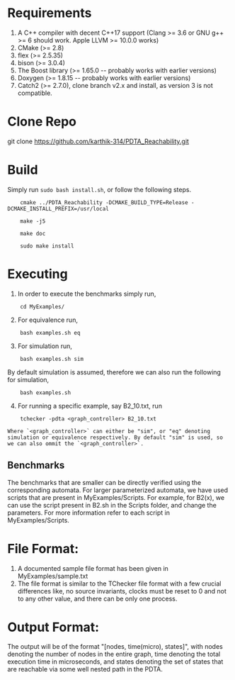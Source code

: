 # Requirements
1. A C++ compiler with decent C++17 support (Clang >= 3.6 or GNU g++ >= 6 should work. Apple LLVM >= 10.0.0 works)
2. CMake (>= 2.8)
3. flex (>= 2.5.35)
4. bison (>= 3.0.4)
5. The Boost library (>= 1.65.0 -- probably works with earlier versions)
6. Doxygen (>= 1.8.15 -- probably works with earlier versions)
7. Catch2 (>= 2.7.0), clone branch v2.x and install, as version 3 is not compatible.

# Clone Repo
git clone https://github.com/karthik-314/PDTA_Reachability.git

# Build
Simply run `sudo bash install.sh`, or follow the following steps.
```
	cmake ../PDTA_Reachability -DCMAKE_BUILD_TYPE=Release -DCMAKE_INSTALL_PREFIX=/usr/local
```
```
	make -j5
```
```
	make doc
```
```
	sudo make install
```

# Executing
1. In order to execute the benchmarks simply run, 
```
	cd MyExamples/
```
2. For equivalence run,
```
	bash examples.sh eq
```
3. For simulation run,
```
	bash examples.sh sim
```
By default simulation is assumed, therefore we can also run the following for simulation,
```
	bash examples.sh
```
4. For running a specific example, say B2_10.txt, run
```
	tchecker -pdta <graph_controller> B2_10.txt
```
	Where `<graph_controller>` can either be "sim", or "eq" denoting simulation or equivalence respectively. By default "sim" is used, so we can also ommit the `<graph_controller>`.

## Benchmarks
The benchmarks that are smaller can be directly verified using the corresponding automata. For larger parameterized automata, we have used scripts that are present in MyExamples/Scripts.
For example, for B2(x), we can use the script present in B2.sh in the Scripts folder, and change the parameters. For more information refer to each script in MyExamples/Scripts.

# File Format:
1. A documented sample file format has been given in MyExamples/sample.txt
2. The file format is similar to the TChecker file format with a few crucial differences like, no source invariants, clocks must be reset to 0 and not to any other value, and there can be only one process.

# Output Format:
The output will be of the format "[nodes, time(micro), states]", with nodes denoting the number of nodes in the entire graph, time denoting the total execution time in microseconds, and states denoting the set of states that are reachable via some well nested path in the PDTA.